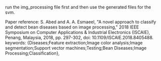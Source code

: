 run the img_processing file first and then use the generated files for the svm.

Paper reference:
S. Abed and A. A. Esmaeel, "A novel approach to classify and detect bean diseases based on image processing," 2018 IEEE Symposium on Computer Applications & Industrial Electronics (ISCAIE), Penang, Malaysia, 2018, pp. 297-302, doi: 10.1109/ISCAIE.2018.8405488. keywords: {Diseases;Feature extraction;Image color analysis;Image segmentation;Support vector machines;Testing;Bean Diseases;Image Processing;Classification},


